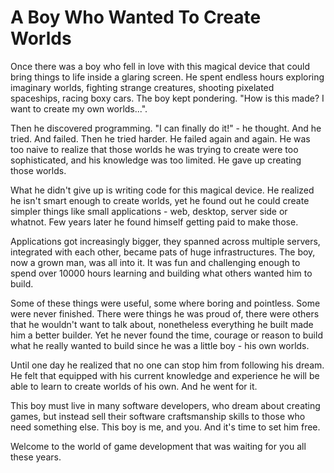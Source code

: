 # A Boy Who Wanted To Create Worlds

Once there was a boy who fell in love with this magical device that could bring things to life
inside a glaring screen. He spent endless hours exploring imaginary worlds, fighting strange
creatures, shooting pixelated spaceships, racing boxy cars. The boy kept pondering. "How is this
made? I want to create my own worlds...".

Then he discovered programming. "I can finally do it!" - he thought. And he tried. And failed. Then
he tried harder. He failed again and again. He was too naive to realize that those worlds he was
trying to create were too sophisticated, and his knowledge was too limited. He gave up creating
those worlds.

What he didn't give up is writing code for this magical device. He realized he isn't smart enough
to create worlds, yet he found out he could create simpler things like small applications - web,
desktop, server side or whatnot. Few years later he found himself getting paid to make those.

Applications got increasingly bigger, they spanned across multiple servers, integrated with
each other, became pats of huge infrastructures. The boy, now a grown man, was all into it.
It was fun and challenging enough to spend over 10000 hours learning and building what others
wanted him to build.

Some of these things were useful, some where boring and pointless. Some were never finished. There
were things he was proud of, there were others that he wouldn't want to talk about, nonetheless
everything he built made him a better builder. Yet he never found the time, courage or
reason to build what he really wanted to build since he was a little boy - his own worlds.

Until one day he realized that no one can stop him from following his dream. He felt that equipped
with his current knowledge and experience he will be able to learn to create worlds of his own. And
he went for it.

This boy must live in many software developers, who dream about creating games, but instead sell
their software craftsmanship skills to those who need something else. This boy is me, and you. And
it's time to set him free.

Welcome to the world of game development that was waiting for you all these years.
